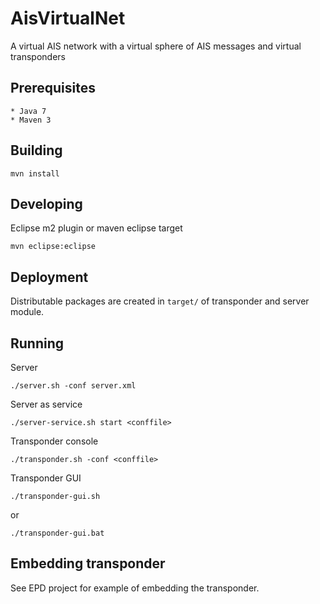 AisVirtualNet
=============

A virtual AIS network with a virtual sphere of AIS messages and virtual transponders

Prerequisites
-------------

	* Java 7
	* Maven 3

Building
--------
	
	mvn install

Developing
----------

Eclipse m2 plugin or maven eclipse target

	mvn eclipse:eclipse

Deployment
----------

Distributable packages are created in `target/` of transponder and server module.

Running
-------

Server
	
	./server.sh -conf server.xml

Server as service 

	./server-service.sh start <conffile>

Transponder console

	./transponder.sh -conf <conffile>

Transponder GUI

	./transponder-gui.sh

or

	./transponder-gui.bat


Embedding transponder
----------------------

See EPD project for example of embedding the transponder.

